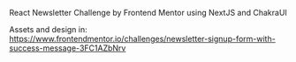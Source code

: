 React Newsletter Challenge by Frontend Mentor using NextJS and ChakraUI

Assets and design in: https://www.frontendmentor.io/challenges/newsletter-signup-form-with-success-message-3FC1AZbNrv
